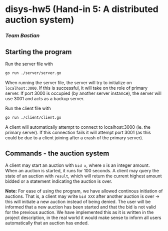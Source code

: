 # disys-hw5 (Hand-in 5: A distributed auction system)

### _Team Bastian_
## Starting the program

Run the server file with
```bash
go run ./server/server.go
```
When running the server file, the server will try to initialize on `localhost:3000`. If this is successful, it will take on the role of primary server. If port 3000 is occupied (by another server instance), the server will use 3001 and acts as a backup server.

Run the client file with

```bash
go run ./client/client.go
```
A client will automatically attempt to connect to localhost:3000 (ie. the primary server). If this connection fails it will attempt port 3001 (as this could be due to a client joining after a crash of the primary server).

## Commands - the auction system

A client may start an auction with `bid x`, where x is an integer amount. When an auction is started, it runs for 100 seconds.
A client may query the state of an auction with `result`, which will return the current highest amount bidded or a statement indicating the auction is over.

__Note:__ For ease of using the program, we have allowed continous initiation of auctions. That is, a client may write `bid XXX` after another auction is over -> this will initiate a new auction instead of being denied. The user will be informed that a new auction has been started and that the bid is not valid for the previous auction. We have implemented this as it is written in the project description, in the real world it would make sense to inform all users automatically that an auction has ended.